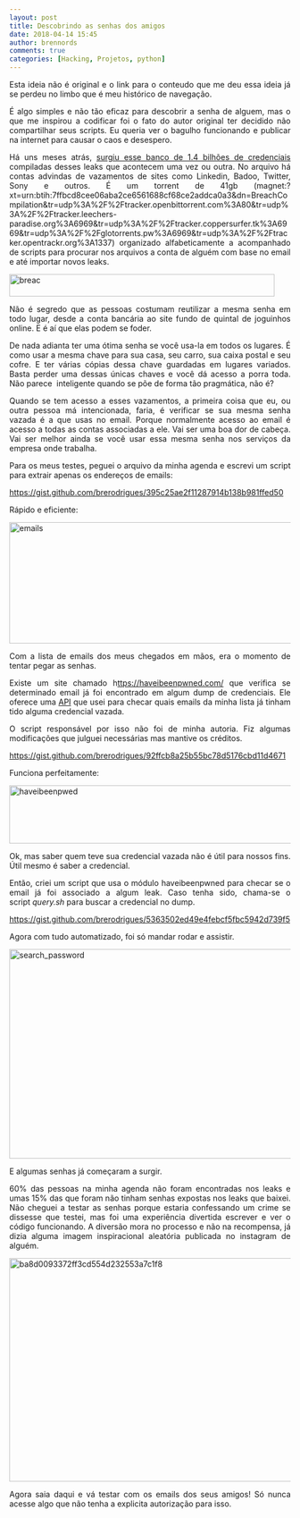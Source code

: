 ```yaml
---
layout: post
title: Descobrindo as senhas dos amigos
date: 2018-04-14 15:45
author: brennords
comments: true
categories: [Hacking, Projetos, python]
---
```

<p style="text-align:justify;">Esta ideia não é original e o link para o conteudo que me deu essa ideia já se perdeu no limbo que é meu histórico de navegação.</p>

<p style="text-align:justify;">É algo simples e não tão eficaz para descobrir a senha de alguem, mas o que me inspirou a codificar foi o fato do autor original ter decidido não compartilhar seus scripts. Eu queria ver o bagulho funcionando e publicar na internet para causar o caos e desespero.</p>

<p style="text-align:justify;">Há uns meses atrás, <a href="https://medium.com/4iqdelvedeep/1-4-billion-clear-text-credentials-discovered-in-a-single-database-3131d0a1ae14" target="_blank" rel="noopener">surgiu esse banco de 1.4 bilhões de credenciais</a> compiladas desses leaks que acontecem uma vez ou outra. No arquivo há contas advindas de vazamentos de sites como Linkedin, Badoo, Twitter, Sony e outros. É um torrent de 41gb (magnet:?xt=urn:btih:7ffbcd8cee06aba2ce6561688cf68ce2addca0a3&amp;dn=BreachCompilation&amp;tr=udp%3A%2F%2Ftracker.openbittorrent.com%3A80&amp;tr=udp%3A%2F%2Ftracker.leechers-paradise.org%3A6969&amp;tr=udp%3A%2F%2Ftracker.coppersurfer.tk%3A6969&amp;tr=udp%3A%2F%2Fglotorrents.pw%3A6969&amp;tr=udp%3A%2F%2Ftracker.opentrackr.org%3A1337) organizado alfabeticamente a acompanhado de scripts para procurar nos arquivos a conta de alguém com base no email e até importar novos leaks.</p>

<img class="alignnone size-full wp-image-1579" src="https://brenn0.files.wordpress.com/2018/04/breac.png" alt="breac" width="475" height="40" />

<p style="text-align:justify;">Não é segredo que as pessoas costumam reutilizar a mesma senha em todo lugar, desde a conta bancária ao site fundo de quintal de joguinhos online. E é aí que elas podem se foder.</p>

<p style="text-align:justify;">De nada adianta ter uma ótima senha se você usa-la em todos os lugares. É como usar a mesma chave para sua casa, seu carro, sua caixa postal e seu cofre. E ter várias cópias dessa chave guardadas em lugares variados. Basta perder uma dessas únicas chaves e você dá acesso a porra toda. Não parece  inteligente quando se põe de forma tão pragmática, não é?</p>

<p style="text-align:justify;">Quando se tem acesso a esses vazamentos, a primeira coisa que eu, ou outra pessoa má intencionada, faria, é verificar se sua mesma senha vazada é a que usas no email. Porque normalmente acesso ao email é acesso a todas as contas associadas a ele. Vai ser uma boa dor de cabeça. Vai ser melhor ainda se você usar essa mesma senha nos serviços da empresa onde trabalha.</p>

<p style="text-align:justify;">Para os meus testes, peguei o arquivo da minha agenda e escrevi um script para extrair apenas os endereços de emails:</p>

https://gist.github.com/brerodrigues/395c25ae2f11287914b138b981ffed50

Rápido e eficiente:

<img class="alignnone size-full wp-image-1580" src="https://brenn0.files.wordpress.com/2018/04/emails.png" alt="emails" width="794" height="217" />

<p style="text-align:justify;">Com a lista de emails dos meus chegados em mãos, era o momento de tentar pegar as senhas.</p>

<p style="text-align:justify;">Existe um site chamado h<a href="https://haveibeenpwned.com/" target="_blank" rel="noopener">ttps://haveibeenpwned.com/</a> que verifica se determinado email já foi encontrado em algum dump de credenciais. Ele oferece uma <a href="https://haveibeenpwned.com/API/v2" target="_blank" rel="noopener">API</a> que usei para checar quais emails da minha lista já tinham tido alguma credencial vazada.</p>

<p style="text-align:justify;">O script responsável por isso não foi de minha autoria. Fiz algumas modificações que julguei necessárias mas mantive os créditos.</p>

https://gist.github.com/brerodrigues/92ffcb8a25b55bc78d5176cbd11d4671

Funciona perfeitamente:

<img class="alignnone size-full wp-image-1581" src="https://brenn0.files.wordpress.com/2018/04/haveibeenpwed.png" alt="haveibeenpwed" width="687" height="104" />

<p style="text-align:justify;">Ok, mas saber quem teve sua credencial vazada não é útil para nossos fins. Útil mesmo é saber a credencial.</p>

<p style="text-align:justify;">Então, criei um script que usa o módulo haveibeenpwned para checar se o email já foi associado a algum leak. Caso tenha sido, chama-se o script <em>query.sh</em> para buscar a credencial no dump.</p>

https://gist.github.com/brerodrigues/5363502ed49e4febcf5fbc5942d739f5

Agora com tudo automatizado, foi só mandar rodar e assistir.

<img class="alignnone size-full wp-image-1582" src="https://brenn0.files.wordpress.com/2018/04/search_password.png" alt="search_password" width="655" height="375" />

E algumas senhas já começaram a surgir.

<p style="text-align:justify;">60% das pessoas na minha agenda não foram encontradas nos leaks e umas 15% das que foram não tinham senhas expostas nos leaks que baixei. Não cheguei a testar as senhas porque estaria confessando um crime se dissesse que testei, mas foi uma experiência divertida escrever e ver o código funcionando. A diversão mora no processo e não na recompensa, já dizia alguma imagem inspiracional aleatória publicada no instagram de alguém.</p>

<img class="alignnone size-full wp-image-1591" src="https://brenn0.files.wordpress.com/2018/04/ba8d0093372ff3cd554d232553a7c1f8.jpg" alt="ba8d0093372ff3cd554d232553a7c1f8" width="850" height="400" />

<p style="text-align:justify;">Agora saia daqui e vá testar com os emails dos seus amigos! Só nunca acesse algo que não tenha a explicita autorização para isso.</p>

&nbsp;

